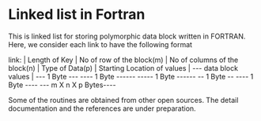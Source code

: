 # Linked list in Fortran
This is linked list for storing polymorphic data block written in FORTRAN.
Here, we consider each link to have the following format

link:
| Length of Key | No of row of the block(m) | No of columns of the block(n) | Type of Data(p) | Starting Location of values | --- data block values |
  --- 1 Byte ---  ---- 1 Byte ------           ----- 1 Byte  ------           -- 1 Byte --      ---- 1 Byte ----              --- m X n X p Bytes----

Some of the routines are obtained from other open sources. The detail documentation and the references are under preparation.



